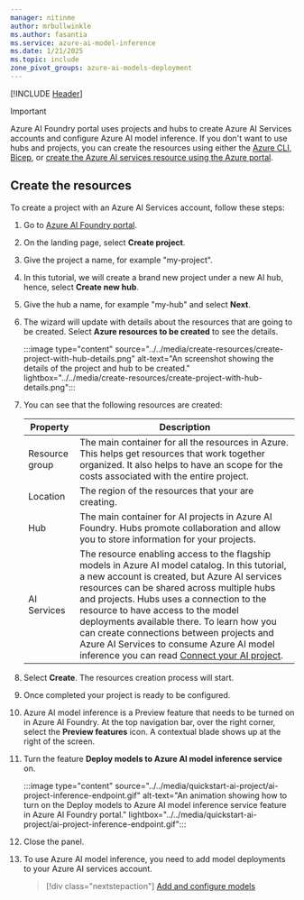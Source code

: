```yaml
---
manager: nitinme
author: mrbullwinkle
ms.author: fasantia 
ms.service: azure-ai-model-inference
ms.date: 1/21/2025
ms.topic: include
zone_pivot_groups: azure-ai-models-deployment
---
```


[!INCLUDE [Header](intro.md)]

> [!IMPORTANT]
> Azure AI Foundry portal uses projects and hubs to create Azure AI Services accounts and configure Azure AI model inference. If you don't want to use hubs and projects, you can create the resources using either the [Azure CLI](../../how-to/quickstart-create-resources.md?pivots=programming-language-cli), [Bicep](../../how-to/quickstart-create-resources.md?pivots=programming-language-bicep), or [create the Azure AI services resource using the Azure portal](../../../../ai-services/multi-service-resource.md?context=/azure/ai-services/model-inference/context/context).

## Create the resources

To create a project with an Azure AI Services account, follow these steps:

1. Go to [Azure AI Foundry portal](https://ai.azure.com).

2. On the landing page, select **Create project**.

3. Give the project a name, for example "my-project".

4. In this tutorial, we will create a brand new project under a new AI hub, hence, select **Create new hub**.

5. Give the hub a name, for example "my-hub" and select **Next**.

6. The wizard will update with details about the resources that are going to be created. Select **Azure resources to be created** to see the details.

    :::image type="content" source="../../media/create-resources/create-project-with-hub-details.png" alt-text="An screenshot showing the details of the project and hub to be created." lightbox="../../media/create-resources/create-project-with-hub-details.png":::    

7. You can see that the following resources are created:

    | Property       | Description |
    | -------------- | ----------- |
    | Resource group | The main container for all the resources in Azure. This helps get resources that work together organized. It also helps to have an scope for the costs associated with the entire project. |
    | Location       | The region of the resources that your are creating. |
    | Hub            | The main container for AI projects in Azure AI Foundry. Hubs promote collaboration and allow you to store information for your projects. |
    | AI Services    | The resource enabling access to the flagship models in Azure AI model catalog. In this tutorial, a new account is created, but Azure AI services resources can be shared across multiple hubs and projects. Hubs uses a connection to the resource to have access to the model deployments available there. To learn how you can create connections between projects and Azure AI Services to consume Azure AI model inference you can read [Connect your AI project](../../how-to/configure-project-connection.md). |

8. Select **Create**. The resources creation process will start. 

9. Once completed your project is ready to be configured.

10. Azure AI model inference is a Preview feature that needs to be turned on in Azure AI Foundry. At the top navigation bar, over the right corner, select the **Preview features** icon. A contextual blade shows up at the right of the screen.

11. Turn the feature **Deploy models to Azure AI model inference service** on.

    :::image type="content" source="../../media/quickstart-ai-project/ai-project-inference-endpoint.gif" alt-text="An animation showing how to turn on the Deploy models to Azure AI model inference service feature in Azure AI Foundry portal." lightbox="../../media/quickstart-ai-project/ai-project-inference-endpoint.gif":::

4. Close the panel.

10. To use Azure AI model inference, you need to add model deployments to your Azure AI services account.

    > [!div class="nextstepaction"]
    > [Add and configure models](../../how-to/create-model-deployments.md)